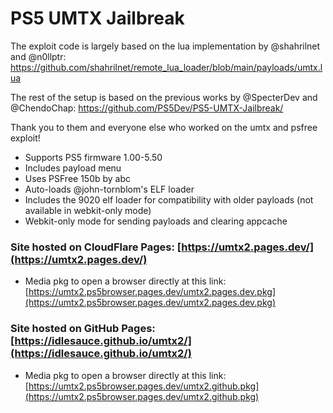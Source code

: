 # PS5 UMTX Jailbreak

The exploit code is largely based on the lua implementation by @shahrilnet and @n0llptr: https://github.com/shahrilnet/remote_lua_loader/blob/main/payloads/umtx.lua

The rest of the setup is based on the previous works by @SpecterDev and @ChendoChap: https://github.com/PS5Dev/PS5-UMTX-Jailbreak/

Thank you to them and everyone else who worked on the umtx and psfree exploit!

- Supports PS5 firmware 1.00-5.50
- Includes payload menu
- Uses PSFree 150b by abc
- Auto-loads @john-tornblom's ELF loader
- Includes the 9020 elf loader for compatibility with older payloads (not available in webkit-only mode)
- Webkit-only mode for sending payloads and clearing appcache

### Site hosted on CloudFlare Pages: [https://umtx2.pages.dev/](https://umtx2.pages.dev/)
   - Media pkg to open a browser directly at this link: [https://umtx2.ps5browser.pages.dev/umtx2.pages.dev.pkg](https://umtx2.ps5browser.pages.dev/umtx2.pages.dev.pkg)

### Site hosted on GitHub Pages: [https://idlesauce.github.io/umtx2/](https://idlesauce.github.io/umtx2/)
   - Media pkg to open a browser directly at this link: [https://umtx2.ps5browser.pages.dev/umtx2.github.pkg](https://umtx2.ps5browser.pages.dev/umtx2.github.pkg)

